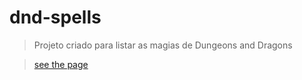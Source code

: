 # dnd-spells

> Projeto criado para listar as magias de Dungeons and Dragons

> [see the page](https://heldsonluiz.github.io/dnd-spells/)

